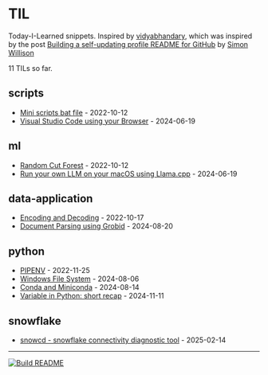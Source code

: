 # TIL

Today-I-Learned snippets. Inspired by [vidyabhandary](https://github.com/vidyabhandary), which was inspired by the post [Building a self-updating profile README for GitHub](https://simonwillison.net/2020/Jul/10/self-updating-profile-readme/) by [Simon Willison](https://github.com/simonw) 

<!-- count starts -->11<!-- count ends --> TILs so far. 
<!-- index starts -->
## scripts

* [Mini scripts bat file](https://github.com/marcelcastrobr/til/blob/main/scripts/script_create_open_folders.md) - 2022-10-12
* [Visual Studio Code using your Browser](https://github.com/marcelcastrobr/til/blob/main/scripts/vscode-server-remote.md) - 2024-06-19

## ml

* [Random Cut Forest](https://github.com/marcelcastrobr/til/blob/main/ml/random_cut_forest.md) - 2022-10-12
* [Run your own LLM on your macOS using Llama.cpp](https://github.com/marcelcastrobr/til/blob/main/ml/llamacpp-macos.md) - 2024-06-19

## data-application

* [Encoding and Decoding](https://github.com/marcelcastrobr/til/blob/main/data-application/encoding.md) - 2022-10-17
* [Document Parsing using Grobid](https://github.com/marcelcastrobr/til/blob/main/data-application/doc_parsing.md) - 2024-08-20

## python

* [PIPENV](https://github.com/marcelcastrobr/til/blob/main/python/pipenv.md) - 2022-11-25
* [Windows File System](https://github.com/marcelcastrobr/til/blob/main/python/wfs.md) - 2024-08-06
* [Conda and Miniconda](https://github.com/marcelcastrobr/til/blob/main/python/conda.md) - 2024-08-14
* [Variable in Python: short recap](https://github.com/marcelcastrobr/til/blob/main/python/python_variables.md) - 2024-11-11

## snowflake

* [snowcd - snowflake connectivity diagnostic tool](https://github.com/marcelcastrobr/til/blob/main/snowflake/snowcd.md) - 2025-02-14
<!-- index ends -->

---

[![Build README](https://github.com/marcelcastrobr/til/workflows/Build%20README/badge.svg)](https://github.com/marcelcastrobr/TIL/actions)
